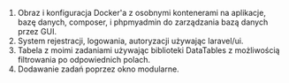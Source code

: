 1. Obraz i konfiguracja Docker'a z osobnymi kontenerami na aplikacje, bazę danych, composer, i phpmyadmin do zarządzania bazą danych przez GUI.
2. System rejestracji, logowania, autoryzacji używając laravel/ui.
3. Tabela z moimi zadaniami używając biblioteki DataTables z możliwością filtrowania po odpowiednich polach.
4. Dodawanie zadań poprzez okno modularne.